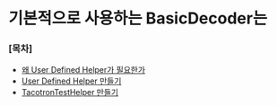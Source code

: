 # 기본적으로 사용하는 BasicDecoder는 

### [목차]
* [왜 User Defined Helper가 필요한가](#왜-User-Defined-Helper가-필요한가)
* [User Defined Helper 만들기](#User-Defined-Helper-만들기)
* [TacotronTestHelper 만들기](#TacotronTestHelper-만들기)
